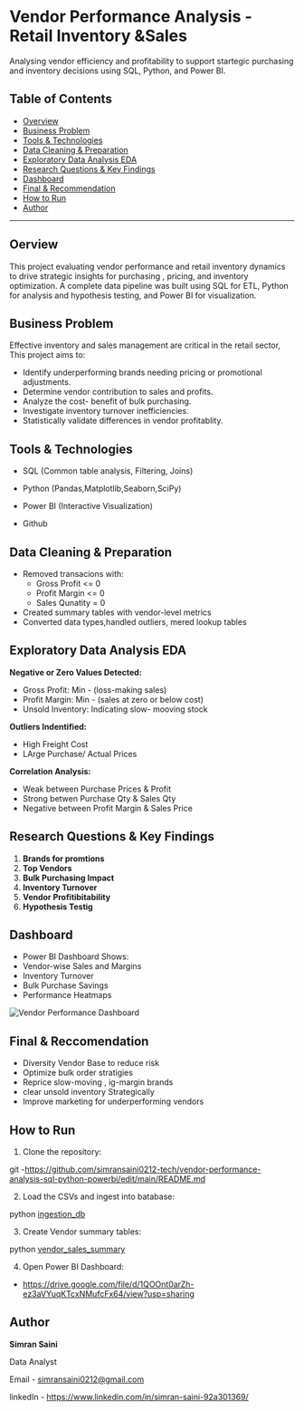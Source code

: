 # Vendor Performance Analysis - Retail Inventory &Sales 

Analysing vendor efficiency and profitability to support startegic purchasing and inventory decisions using SQL, Python, and Power BI.  

## Table of Contents
- [Overview](#overview)
- [Business Problem](#business-problem)
- [Tools & Technologies](#tools--technologies)
- [Data Cleaning & Preparation](#data-cleaning--preparation)
- [Exploratory Data Analysis EDA](#exploratory-data-analysis-eda)
- [Research Questions & Key Findings](#research-questions--key-findings)
- [Dashboard](#dashboard)
- [Final & Recommendation](#final--recommendation)
- [How to Run](#how-to-run)
- [Author](#author)


----
## Oerview

This project evaluating vendor performance and retail inventory dynamics to drive strategic insights for purchasing , pricing, and inventory optimization. A complete data pipeline was built using SQL for ETL, Python for analysis and hypothesis testing, and Power BI for visualization.


## Business Problem

Effective inventory and sales management are critical in the retail sector, This project aims to:
- Identify underperforming brands needing pricing or promotional adjustments.
- Determine vendor contribution to sales and profits.
- Analyze the cost- benefit of bulk purchasing.
- Investigate inventory turnover inefficiencies.
- Statistically validate differences in vendor profitablity.




## Tools & Technologies

- SQL  (Common table analysis, Filtering, Joins)
- Python (Pandas,Matplotlib,Seaborn,SciPy)

- Power BI  (Interactive Visualization)

- Github



## Data Cleaning & Preparation

- Removed transacions with:
  - Gross Profit <= 0
  - Profit Margin <= 0
  - Sales Qunatity = 0
- Created summary tables with vendor-level metrics
- Converted data types,handled outliers, mered lookup tables

## Exploratory Data Analysis EDA

**Negative or Zero Values Detected:**
- Gross Profit: Min -  (loss-making sales)
- Profit Margin: Min -    (sales at zero or below cost)
- Unsold Inventory: Indicating slow- mooving stock

**Outliers Indentified:**
- High Freight Cost
- LArge Purchase/ Actual Prices

**Correlation Analysis:**
- Weak between Purchase Prices & Profit
- Strong betwen Purchase Qty & Sales Qty
- Negative between Profit Margin & Sales Price

## Research Questions & Key Findings

1. **Brands for promtions** 
2. **Top Vendors**
3. **Bulk Purchasing Impact**
4. **Inventory Turnover**
5. **Vendor Profitibitability**
6. **Hypothesis Testig**


## Dashboard

- Power BI Dashboard Shows:
 - Vendor-wise Sales and Margins
 - Inventory Turnover
 - Bulk Purchase Savings 
 - Performance Heatmaps

![Vendor Performance Dashboard](images/dashboard.png)



## Final & Reccomendation

- Diversity Vendor Base to reduce risk 
- Optimize bulk order stratigies 
- Reprice slow-moving , ig-margin brands
- clear unsold inventory Strategically 
- Improve marketing for underperforming vendors




## How to Run

1. Clone the repository:

git -https://github.com/simransaini0212-tech/vendor-performance-analysis-sql-python-powerbi/edit/main/README.md

2. Load the CSVs and ingest into batabase:

python [ingestion_db](ingestion_db.ipynb)

3. Create Vendor summary tables:

python [vendor_sales_summary](vendor_sales_summary.ipynb)


4. Open Power BI Dashboard:
 - https://drive.google.com/file/d/1QOOnt0arZh-ez3aVYuqKTcxNMufcFx64/view?usp=sharing




## Author 

**Simran Saini**

Data Analyst

Email - simransaini0212@gmail.com

linkedIn - https://www.linkedin.com/in/simran-saini-92a301369/
